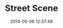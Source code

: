 --- 
layout: entry
title: Street Scene
location: Seville, Spain
date_taken: April 2011
camera: Leica M9
lens: Leitz Summicron 50mm f/2
image: GRS-20110421-211123
date: 2014-05-06 12:37:49
category: notebook
excerpt:
tags: [50 to 70 years, bw, camaraderie, chin, fun, gesture, hand, medallion, men, moustache, shirt, suit, uniform]
---